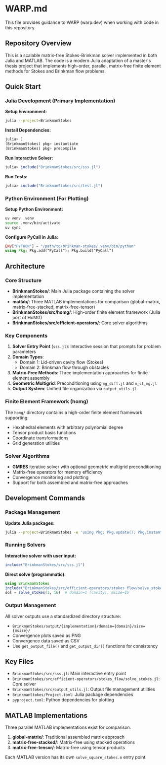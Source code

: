 # WARP.md

This file provides guidance to WARP (warp.dev) when working with code in this repository.

## Repository Overview

This is a scalable matrix-free Stokes-Brinkman solver implemented in both Julia and MATLAB. The code is a modern Julia adaptation of a master's thesis project that implements high-order, parallel, matrix-free finite element methods for Stokes and Brinkman flow problems.

## Quick Start

### Julia Development (Primary Implementation)

**Setup Environment:**

```bash
julia --project=BrinkmanStokes
```

**Install Dependencies:**

```julia
julia> ]
(BrinkmanStokes) pkg> instantiate
(BrinkmanStokes) pkg> precompile
```

**Run Interactive Solver:**

```julia
julia> include("BrinkmanStokes/src/sss.jl")
```

**Run Tests:**

```julia
julia> include("BrinkmanStokes/src/test.jl")
```

### Python Environment (For Plotting)

**Setup Python Environment:**

```bash
uv venv .venv
source .venv/bin/activate
uv sync
```

**Configure PyCall in Julia:**

```julia
ENV["PYTHON"] = "/path/to/brinkman-stokes/.venv/bin/python"
using Pkg; Pkg.add("PyCall"); Pkg.build("PyCall")
```

## Architecture

### Core Structure

- **BrinkmanStokes/**: Main Julia package containing the solver implementation
- **matlab/**: Three MATLAB implementations for comparison (global-matrix, matrix-free-stacked, matrix-free-tensor)
- **BrinkmanStokes/src/homg/**: High-order finite element framework (Julia port of HoMG)
- **BrinkmanStokes/src/efficient-operators/**: Core solver algorithms

### Key Components

1. **Solver Entry Point** (`sss.jl`): Interactive session that prompts for problem parameters
2. **Domain Types**:
   - Domain 1: Lid-driven cavity flow (Stokes)
   - Domain 2: Brinkman flow through obstacles
3. **Matrix-Free Methods**: Three implementation approaches for finite element assembly
4. **Geometric Multigrid**: Preconditioning using `mg_diff.jl` and `m_st_mg.jl`
5. **Output System**: Unified file organization via `output_utils.jl`

### Finite Element Framework (homg)

The `homg/` directory contains a high-order finite element framework supporting:

- Hexahedral elements with arbitrary polynomial degree
- Tensor product basis functions
- Coordinate transformations
- Grid generation utilities

### Solver Algorithms

- **GMRES** iterative solver with optional geometric multigrid preconditioning
- Matrix-free operators for memory efficiency
- Convergence monitoring and plotting
- Support for both assembled and matrix-free approaches

## Development Commands

### Package Management

**Update Julia packages:**

```bash
julia --project=BrinkmanStokes -e 'using Pkg; Pkg.update(); Pkg.instantiate(); Pkg.resolve()'
```

### Running Solvers

**Interactive solver with user input:**

```julia
include("BrinkmanStokes/src/sss.jl")
```

**Direct solve (programmatic):**

```julia
using BrinkmanStokes
include("BrinkmanStokes/src/efficient-operators/stokes_flow/solve_stokes.jl")
sol = solve_stokes(1, 16)  # domain=1 (cavity), msize=16
```

### Output Management

All solver outputs use a standardized directory structure:

- `BrinkmanStokes/output/{implementation}/domain={domain}/size={msize}/`
- Convergence plots saved as PNG
- Convergence data saved as CSV
- Use `get_output_file()` and `get_output_dir()` functions for consistency

## Key Files

- `BrinkmanStokes/src/sss.jl`: Main interactive entry point
- `BrinkmanStokes/src/efficient-operators/stokes_flow/solve_stokes.jl`: Core solver
- `BrinkmanStokes/src/output_utils.jl`: Output file management utilities
- `BrinkmanStokes/Project.toml`: Julia package dependencies
- `pyproject.toml`: Python dependencies for plotting

## MATLAB Implementations

Three parallel MATLAB implementations exist for comparison:

1. **global-matrix/**: Traditional assembled matrix approach
2. **matrix-free-stacked/**: Matrix-free using stacked operations
3. **matrix-free-tensor/**: Matrix-free using tensor products

Each MATLAB version has its own `solve_square_stokes.m` entry point.

